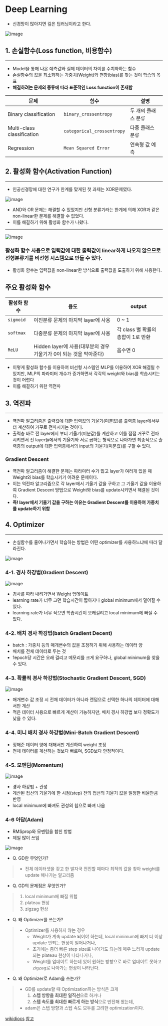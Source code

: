 # Deep Learning
- 신경망이 많아지면 깊은 딥러닝이라고 한다.

![image](https://user-images.githubusercontent.com/77317312/126031089-741853c2-51f5-4d0d-954c-4607c94d86e2.png)

## 1. 손실함수(Loss function, 비용함수)
------------
- Model을 통해 나온 예측값와 실제 데이터의 차이를 수치화하는 함수
- 손실함수의 값을 최소화하는 가중치(Weight)와 편향(bias)를 찾는 것이 학습의 목표
- **해결하려는 문제의 종류에 따라 표준적인 Loss function이 존재함**

| 문제 | 함수 | 설명 |
| -- | -- | -- |
| Binary classification | `binary_crossentropy` | 두 개의 클래스 분류 |
| Multi-class classification | `categorical_crossentropy` | 다중 클래스 분류 |
| Regression | `Mean Squared Error` | 연속형 값 예측 |


## 2. 활성화 함수(Activation Function)
------------
- 인공신경망에 대한 연구가 한계를 맞게된 첫 과제는 XOR문제였다.

![image](https://user-images.githubusercontent.com/77317312/126032001-3efd2e47-d455-466f-bbe8-eb52a8675328.png)

- AND와 OR 문제는 해결할 수 있었지만 선형 분류기라는 한계에 의해 XOR과 같은 non-linear한 문제를 해결할 수 없었다.
- 이를 해결하기 위해 활성화 함수가 나왔다.
------------

![image](https://user-images.githubusercontent.com/77317312/126032056-8f51153a-f7e4-4b01-8ad2-d8cbba46c20e.png)

### 활성화 함수 사용으로 입력값에 대한 출력값이 linear하게 나오지 않으므로 선형분류기를 비선형 시스템으로 만들 수 있다.
- 활성화 함수는 입력값을 non-linear한 방식으로 출력값을 도출하기 위해 사용한다.
## 주요 활성화 함수
| 활성화 함수 | 용도 | output |
| -- | -- | -- |
| `sigmoid` | 이진분류 문제의 마지막 layer에 사용 | 0 ~ 1 |
| `softmax` | 다중분류 문제의 마지막 layer에 사용 | 각 class 별 확률의 총합이 1로 반환 |
| `ReLU` | Hidden layer에 사용(대부분의 경우 기울기가 0이 되는 것을 막아준다) | 음수면 0 |

- 이렇게 활성화 함수를 이용하여 비선형 시스템인 MLP를 이용하여 XOR 해결될 수 있지만, MLP의 파라미터 개수가 증가하면서 각각의 weight와 bias를 학습시키는 것이 어렵다
- 이를 해결하기 위한 역전파


## 3. 역전파
-------------------------------------------
- 역전파 알고리즘은 출력값에 대한 입력값의 기울기(미분값)를 출력층 layer에서부터 계산하여 거꾸로 전파시키는 것이다.
- 출력층 바로 전 layer에서 부터 기울기(미분값)를 계산하고 이를 점점 거꾸로 전파시키면서 전 layer들에서의 기울기와 서로 곱하는 형식으로 나아가면 최종적으로 출력층의 output에 대한 입력층에서의 input의 기울기(미분값)를 구할 수 있다.

### Gradient Descent
- 역전파 알고리즘이 해결한 문제는 파라미터 수가 많고 layer가 여러개 있을 때 Weight와 bias를 학습시키기 어려운 문제이다.
- 이는 역전파 알고리즘으로 각 layer에서 기울기 값을 구하고 그 기울기 값을 이용하여 Gradient Descent 방법으로 Weight와 bias를 update시키면서 해결된 것이다.
- **즉! layer에서 기울기 값을 구하는 이유는 Gradient Descent를 이용하여 가중치를 update하기 위함**

## 4. Optimizer
------------------------
- 손실함수를 줄여나가면서 학습하는 방법은 어떤 optimizer를 사용하느냐에 따라 달라진다.

![image](https://user-images.githubusercontent.com/77317312/126057171-08de2682-d059-4c10-821e-33b27661ee5b.png)

### 4-1. 경사 하강법(Gradient Descent)

![image](https://user-images.githubusercontent.com/77317312/126057197-32a74fea-7a56-473f-9d53-8ed932002ecb.png)

- 경사를 따라 내려가면서 Weight 업데이트
- learning rate가 너무 크면 학습시간이 짧아지나 global minimum에서 멀어질 수 있다.
- learning rate가 너무 작으면 학습시간이 오래걸리고 local minimum에 빠질 수 있다.

### 4-2. 배치 경사 하강법(batch Gradient Decent)
- batch : 가중치 등의 매개변수의 값을 조정하기 위해 사용하는 데이터 양
- 배치를 전체 데이터로 두는 것
- 1epoch당 시간은 오래 걸리고 메모리를 크게 요구하나, global minimum을 찾을 수 있다.

### 4-3. 확률적 경사 하강법(Stochastic Gradient Descent, SGD)

![image](https://user-images.githubusercontent.com/77317312/126057270-10273d4e-b08b-46fc-8b97-af4e7687ba3b.png)

- 매개변수 값 조정 시 전체 데이터가 아니라 랜덤으로 선택한 하나의 데이터에 대해서만 계산
- 적은 데이터 사용으로 빠르게 계산이 가능하지만, 배치 경사 하강법 보다 정확도가 낮을 수 있다.

### 4-4. 미니 배치 경사 하강법(Mini-Batch Gradient Descent)
- 정해준 데이터 양에 대해서만 계산하여 weight 조정
- 전체 데이터를 계산하는 것보다 빠르며, SGD보다 안정적이다.

### 4-5. 모멘텀(Momentum)

![image](https://user-images.githubusercontent.com/77317312/126057353-88d8c9d2-f6a6-4977-8fc7-2e8b7c33d3fe.png)

- 경사 하강법 + 관성
- 계산된 접선의 기울기에 한 시점(step) 전의 접선의 기울기 값을 일정한 비율만큼 반영
- local minimum에 빠져도 관성의 힘으로 빠져 나옴

### 4-6 아담(Adam)
- RMSprop와 모멘텀을 합친 방법
- 제일 많이 쓰임

![image](https://user-images.githubusercontent.com/77317312/126057374-d2b43304-c59b-4b16-8105-1eeea56f5e75.png)

- Q. GD란 무엇인가?
> - 전체 데이터셋을 갖고 한 발자국 전진할 때마다 최적의 값을 찾아 weight를 update 해나가는 알고리즘

- Q. GD의 문제점은 무엇인가?
> 1. local minimum에 빠질 위험
> 2. plateau 현상
> 3. zigzag 현상

- Q. 왜 Optimizer를 쓰는가?
> - Optimizer를 사용하지 않는 경우
>   - Weight가 계속 update  되어야 하는데, local minimum에 빠져 더 이상 update 안되는 현상이 일어나거나,
>   - 초기에는 좀더 빠른 step size로 나아가도 되는데 매우 느리게 update 되는 plateau 현상이 나타나거나,
>   - Weight를 업데이트 하는데 있어 원하는 방향으로 바로 업데이트 못하고 zigzag로 나아가는 현상이 나타난다.

- Q. 왜 Optimizer로 Adam을 쓰는가?
> - GD를 update할 때 Optimization하는 방식은 크게
>   1. **스텝 방향을 최대한 일직선**으로 하거나
>   2. **스텝 속도를 최대한 빠르게 하는 방식**으로 반전해 왔는데,
> - adam은 스텝 방향과 스텝 속도 모두를 고려한 optimization이다.


[wikidiocs](https://wikidocs.net/36033)
[참고](https://ganghee-lee.tistory.com/30)
